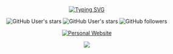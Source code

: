 
<div align="center">
<a  href="https://git.io/typing-svg"><img src="https://readme-typing-svg.demolab.com?font=Fira+Code&pause=1000&color=ff8f1c&width=435&lines=If+you+want+to+be+happy%2C+be." alt="Typing SVG" /></a>
</div>
<p align="center">
  
<img alt="GitHub User's stars" src="https://komarev.com/ghpvc/?username=epigone707&style=for-the-badge">
<img alt="GitHub User's stars" src="https://img.shields.io/github/stars/epigone707?style=for-the-badge">
<img alt="GitHub followers" src="https://img.shields.io/github/followers/epigone707?style=for-the-badge">
</p>

<p align="center">
<a target="_blank" href="https://epigone707.github.io/about/"><img alt="Personal Website" src="https://img.shields.io/badge/Clcik Here To Visit-My Website epigone707.github.io!-ff8f1c?style=for-the-badge"></a>
</p>

<div align="center">
<img align="center" src="https://streak-stats.demolab.com?user=epigone707&theme=flag-india&hide_border=true)"/>

</div>
